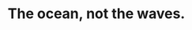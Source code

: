 ---
title: The ocean, not the waves.
tags: experience self buddhism mindfulness consciousness resilience
star: true
---